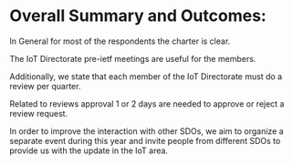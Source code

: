 # Overall Summary and Outcomes:

In General for most of the respondents the charter is clear. 

The IoT Directorate pre-ietf meetings are useful for the members. 

Additionally, we state that each member of the IoT Directorate must do a review per quarter. 

Related to reviews approval 1 or 2 days are needed to approve or reject a review request.

In order to improve the interaction with other SDOs, we aim to organize a separate event during this year and invite people from different SDOs to provide us with the update in the IoT area. 
